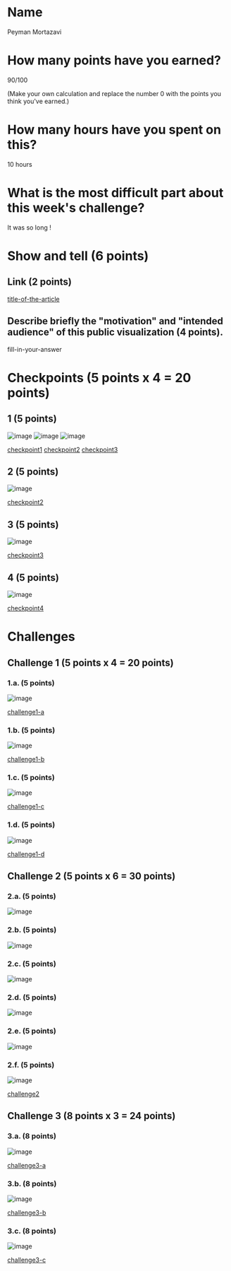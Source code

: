 # Name

Peyman Mortazavi

# How many points have you earned?

90/100

(Make your own calculation and replace the number 0 with the points you think you've earned.)

# How many hours have you spent on this?

10 hours

# What is the most difficult part about this week's challenge?

It was so long !

# Show and tell (6 points)

## Link (2 points)

[title-of-the-article](http://link-to-an-example-of-big-data-visualization-in-a-public-space)

## Describe briefly the "motivation" and "intended audience" of this public visualization (4 points).

fill-in-your-answer

# Checkpoints (5 points x 4 = 20 points)

## 1 (5 points)

![image](https://dl.dropboxusercontent.com/u/44502811/Big%20Data%20ScreenShots/Week%208/checkpoint1-a.png)
![image](https://dl.dropboxusercontent.com/u/44502811/Big%20Data%20ScreenShots/Week%208/checkpoint1-b.png)
![image](https://dl.dropboxusercontent.com/u/44502811/Big%20Data%20ScreenShots/Week%208/checkpoint1-c.png)

[checkpoint1](checkpoint1-a.html)
[checkpoint2](checkpoint1-b.html)
[checkpoint3](checkpoint1-c.html)

## 2 (5 points)

![image](https://dl.dropboxusercontent.com/u/44502811/Big%20Data%20ScreenShots/Week%208/checkpoint2.png)

[checkpoint2](checkpoint2.html)

## 3 (5 points)

![image](https://dl.dropboxusercontent.com/u/44502811/Big%20Data%20ScreenShots/Week%208/checkpoint3.png)

[checkpoint3](checkpoint3.html)

## 4 (5 points)

![image](https://dl.dropboxusercontent.com/u/44502811/Big%20Data%20ScreenShots/Week%208/checkpoint4.png)

[checkpoint4](checkpoint4.html)

# Challenges

## Challenge 1 (5 points x 4 = 20 points)

### 1.a. (5 points)

![image](https://dl.dropboxusercontent.com/u/44502811/Big%20Data%20ScreenShots/Week%208/challenge1-a.png)

[challenge1-a](challenge1-a.html)

### 1.b. (5 points)

![image](https://dl.dropboxusercontent.com/u/44502811/Big%20Data%20ScreenShots/Week%208/challenge1-b.png)

[challenge1-b](checkpoint1-b.html)

### 1.c. (5 points)

![image](https://dl.dropboxusercontent.com/u/44502811/Big%20Data%20ScreenShots/Week%208/challenge1-c.png)

[challenge1-c](checkpoint1-c.html)

### 1.d. (5 points)

![image](https://dl.dropboxusercontent.com/u/44502811/Big%20Data%20ScreenShots/Week%208/challenge1-d.png)

[challenge1-d](checkpoint1-d.html)

## Challenge 2 (5 points x 6 = 30 points)

### 2.a. (5 points)

![image](image.png?raw=true)

### 2.b. (5 points)

![image](image.png?raw=true)

### 2.c. (5 points)

![image](image.png?raw=true)

### 2.d. (5 points)

![image](image.png?raw=true)

### 2.e. (5 points)

![image](image.png?raw=true)

### 2.f. (5 points)

![image](image.png?raw=true)

[challenge2](checkpoint2.html)

## Challenge 3 (8 points x 3 = 24 points)

### 3.a. (8 points)

![image](image.png?raw=true)

[challenge3-a](checkpoint3-a.html)

### 3.b. (8 points)

![image](image.png?raw=true)

[challenge3-b](checkpoint3-b.html)

### 3.c. (8 points)

![image](image.png?raw=true)

[challenge3-c](checkpoint3-c.html)
